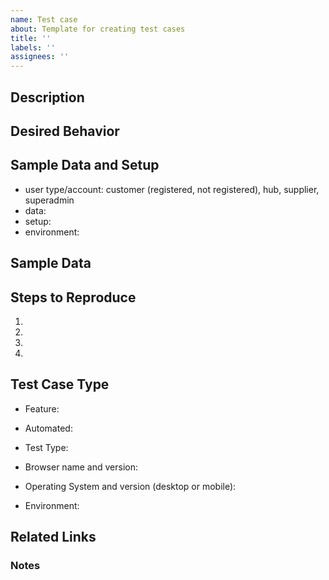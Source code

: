 ```yaml
---
name: Test case
about: Template for creating test cases
title: ''
labels: ''
assignees: ''
---
```


## Description
<!-- Provide a detailed introduction to the test case, and why do we need it -->

## Desired Behavior
<!-- Describe what we should be able to achieve -->

## Sample Data and Setup
<!-- Describe the required setup to achieve reproducibility, namely: -->
* user type/account: customer (registered, not registered), hub, supplier, superadmin
* data: <!-- e.g., orders, products, customers, etc -->
* setup: <!-- e.g., simple/complex order cycle, order state, etc -->
* environment: <!-- dev, test, staging -->

## Sample Data
<!-- Is there any sample data available for this test? Please mention it here -->

## Steps to Reproduce
<!-- Provide an unambiguous set of steps to reproduce the test -->
<!-- Include code to reproduce if relevant -->
<!-- Include links -->
<!-- Include user ID -->

1.
2.
3.
4.

## Test Case Type

* Feature: <!-- e.g., DFC, Reports, other -->
* Automated: <!-- yes/no -->
* Test Type: <!-- Unit, System, Integration -->

* Browser name and version:
* Operating System and version (desktop or mobile):
* Environment: <!-- dev, test, staging -->

## Related Links
<!-- Link this test case to other issues or documentation

* Requirements issue:
* PR:
* Bug:
* Related Test Cases:
* Documentation: Link to wiki section

-->

### Notes
<!-- Any other observations or comments -->
